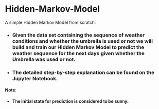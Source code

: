 # Hidden-Markov-Model
A simple Hidden Markov Model from scratch.


* ### Given the data set containing the sequence of weather conditions and whether the umbrella is used or not we will build and train our Hidden Markov Model to predict the weather sequence for the next days given whether the Umbrella was used or not.
* ### The detailed step-by-step explanation can be found on the Jupyter Notebook.

#### Note: 
* #### The initial state for prediction is considered to be sunny.
